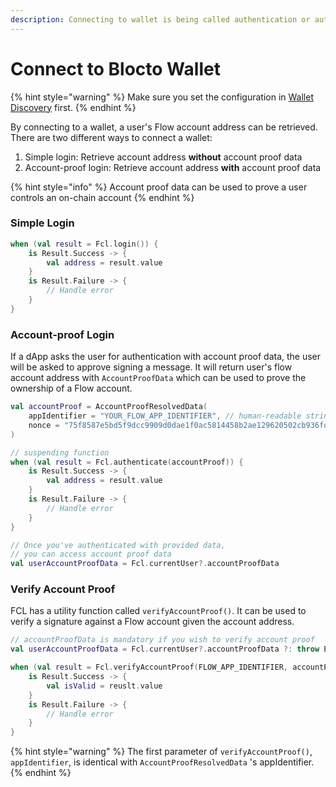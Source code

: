 ```yaml
---
description: Connecting to wallet is being called authentication or authn in FCL
---
```


# Connect to Blocto Wallet

{% hint style="warning" %}
Make sure you set the configuration in [Wallet Discovery](wallet-discovery.md) first.
{% endhint %}

By connecting to a wallet, a user's Flow account address can be retrieved. There are two different ways to connect a wallet:

1. Simple login: Retrieve account address **without** account proof data
2. Account-proof login: Retrieve account address **with** account proof data

{% hint style="info" %}
Account proof data can be used to prove a user controls an on-chain account
{% endhint %}

### Simple Login

```kotlin
when (val result = Fcl.login()) {
    is Result.Success -> {
        val address = result.value
    }
    is Result.Failure -> {
        // Handle error
    }
}
```

### Account-proof Login

If a dApp asks the user for authentication with account proof data,  the user will be asked to approve signing a message. It will return user's flow account address with `AccountProofData` which can be used to prove the ownership of a Flow account.

```kotlin
val accountProof = AccountProofResolvedData(
    appIdentifier = "YOUR_FLOW_APP_IDENTIFIER", // human-readable string i.e. the name of your app 
    nonce = "75f8587e5bd5f9dcc9909d0dae1f0ac5814458b2ae129620502cb936fde7120a" // minimum 32-byte random nonce as a hex string
)

// suspending function 
when (val result = Fcl.authenticate(accountProof)) {
    is Result.Success -> {
        val address = result.value
    }
    is Result.Failure -> {
        // Handle error
    }
}

// Once you've authenticated with provided data,
// you can access account proof data
val userAccountProofData = Fcl.currentUser?.accountProofData
```

### Verify Account Proof

FCL has a utility function called `verifyAccountProof()`. It can be used to verify a signature against a Flow account given the account address.

```kotlin
// accountProofData is mandatory if you wish to verify account proof
val userAccountProofData = Fcl.currentUser?.accountProofData ?: throw Exception("")

when (val result = Fcl.verifyAccountProof(FLOW_APP_IDENTIFIER, accountProofData)) {
    is Result.Success -> {
        val isValid = reuslt.value
    }
    is Result.Failure -> {
        // Handle error
    }
}
```

{% hint style="warning" %}
The first parameter of `verifyAccountProof()`, `appIdentifier`, is identical with `AccountProofResolvedData` 's appIdentifier.&#x20;
{% endhint %}
